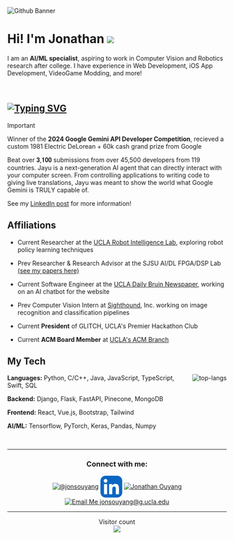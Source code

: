 ![Github Banner](https://github.com/user-attachments/assets/d3ca1336-8807-4419-9270-3372f6c6e41c)

# Hi! I'm Jonathan <img src="https://media.giphy.com/media/hvRJCLFzcasrR4ia7z/giphy.gif" width="25px">

I am an **AI/ML specialist**, aspiring to work in Computer Vision and Robotics research after college. I have experience in Web Development, iOS App Development, VideoGame Modding, and more!

<br />

[![Typing SVG](https://readme-typing-svg.demolab.com?font=IBM+Plex+Mono&weight=500&size=30&duration=6000&pause=1000&color=F7F7F7&width=435&lines=My+Track+Record)](https://git.io/typing-svg)
---
> [!IMPORTANT]
> Winner of the **2024 Google Gemini API Developer Competition**, recieved a custom 1981 Electric DeLorean + 60k cash grand prize from Google 
>
> Beat over 𝟑,𝟏𝟎𝟎 submissions from over 45,500 developers from 119 countries.
> Jayu is a next-generation AI agent that can directly interact with your computer screen. From controlling applications to writing code to giving live translations, Jayu was meant to show the world what Google Gemini is TRULY capable of.
> 
> See my [LinkedIn post](https://www.linkedin.com/feed/update/urn:li:activity:7265418646028447745/) for more information!

## Affiliations
- Current Researcher at the [UCLA Robot Intelligence Lab](https://ucla-robot-intelligence-lab.github.io/index.html), exploring robot policy learning techniques
- Prev Researcher & Research Advisor at the SJSU AI/DL FPGA/DSP Lab [(see my papers here)](https://ieeexplore.ieee.org/author/191417838355160)
- Current Software Engineer at the [UCLA Daily Bruin Newspaper](https://dailybruin.com/), working on an AI chatbot for the website
- Prev Computer Vision Intern at [Sighthound](https://www.sighthound.com/), Inc. working on image recognition and classification pipelines

- Current **President** of GLITCH, UCLA's Premier Hackathon Club
- Current **ACM Board Member** at [UCLA's ACM Branch](https://www.uclaacm.com/)

## My Tech
<img align="right" src="https://github-readme-stats.vercel.app/api/top-langs/?username=JonOuyang&layout=compact&theme=dark" alt="top-langs" />

**Languages:** Python, C/C++, Java, JavaScript, TypeScript, Swift, SQL

**Backend:** Django, Flask, FastAPI, Pinecone, MongoDB

**Frontend:** React, Vue.js, Bootstrap, Tailwind

**AI/ML:** Tensorflow, PyTorch, Keras, Pandas, Numpy

<br />

---

<h3 align="center">Connect with me:</h3>
<p align="center">
<a href="https://www.youtube.com/@jonsouyang" target="blank"><img align="center" src="https://static-00.iconduck.com/assets.00/youtube-icon-2048x2048-gedp2icy.png" alt="@jonsouyang" height="50" width="50" /></a>
<a href="https://www.linkedin.com/in/jon-ouyang/" target="blank"><img align="center" src="https://github.com/tandpfun/skill-icons/blob/main/icons/LinkedIn.svg" alt="jon-ouyang" height="50" width="50" /></a>
<a href="https://x.com/jonsouyang" target="blank"><img align="center" src="https://i.pinimg.com/736x/91/8b/20/918b20dc0aa716e09fd0a58f9dd8e720.jpg" alt="Jonathan Ouyang" height="50" width="50" /></a>
<a href="mailto:jonsouyang@g.ucla.edu" target="_blank"><img align="center" src="https://static-00.iconduck.com/assets.00/gmail-icon-256x191-ujqt872i.png" alt="Email Me jonsouyang@g.ucla.edu" height="50" width="50" /></a></p>

---

<p align="center"> 
  <div align="center">Visitor count</div>
  <div align="center">
    <img src="https://profile-counter.glitch.me/JonOuyang/count.svg"/>
  </div> 
</p>
<!--

Here are some ideas to get you started:

- 🔭 I’m currently working on ...
- 🌱 I’m currently learning ...
- 👯 I’m looking to collaborate on ...
- 🤔 I’m looking for help with ...
- 💬 Ask me about ...
- 📫 How to reach me: ...
- 😄 Pronouns: ...
- ⚡ Fun fact: ...




Here's the code for a cool github profile ranking
<br/>

<p align="center">
    <img style="height:10rem;" src="https://github-readme-stats.vercel.app/api?username=Niefee&bg_color=30,e96443,904e95&title_color=fff&text_color=fff&show_icons=true&theme=radical" />
    <img style="height:10rem;" src="https://github-readme-streak-stats.herokuapp.com/?user=Niefee&theme=radical&show_icons=true&border=e4e2e2" />
</p>
-->
